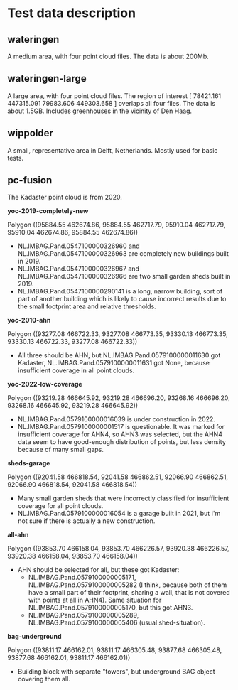 # Test data description

## wateringen

A medium area, with four point cloud files.
The data is about 200Mb.


## wateringen-large

A large area, with four point cloud files.
The region of interest [ 78421.161 447315.091 79983.606 449303.658 ] overlaps all four files.
The data is about 1.5GB.
Includes greenhouses in the vicinity of Den Haag.

## wippolder

A small, representative area in Delft, Netherlands. Mostly used for basic tests.

## pc-fusion

The Kadaster point cloud is from 2020.

**yoc-2019-completely-new**

Polygon ((95884.55 462674.86, 95884.55 462717.79, 95910.04 462717.79, 95910.04 462674.86, 95884.55 462674.86))

- NL.IMBAG.Pand.0547100000326960 and NL.IMBAG.Pand.0547100000326963 are completely new buildings built in 2019.
- NL.IMBAG.Pand.0547100000326967 and NL.IMBAG.Pand.0547100000326966 are two small garden sheds built in 2019.
- NL.IMBAG.Pand.0547100000290141 is a long, narrow building, sort of part of another building which is likely to cause incorrect results due to the small footprint area and relative thresholds.

**yoc-2010-ahn**

Polygon ((93277.08 466722.33, 93277.08 466773.35, 93330.13 466773.35, 93330.13 466722.33, 93277.08 466722.33))

- All three should be AHN, but NL.IMBAG.Pand.0579100000011630 got Kadaster, NL.IMBAG.Pand.0579100000011631 got None, because insufficient coverage in all point clouds.


**yoc-2022-low-coverage**

Polygon ((93219.28 466645.92, 93219.28 466696.20, 93268.16 466696.20, 93268.16 466645.92, 93219.28 466645.92))

- NL.IMBAG.Pand.0579100000016039 is under construction in 2022.
- NL.IMBAG.Pand.0579100000001517 is questionable. It was marked for insufficient coverage for AHN4, so AHN3 was selected, but the AHN4 data seem to have good-enough distribution of points, but less density because of many small gaps.


**sheds-garage**

Polygon ((92041.58 466818.54, 92041.58 466862.51, 92066.90 466862.51, 92066.90 466818.54, 92041.58 466818.54))

- Many small garden sheds that were incorrectly classified for insufficient coverage for all point clouds.
- NL.IMBAG.Pand.0579100000016054 is a garage built in 2021, but I'm not sure if there is actually a new construction.

**all-ahn**

Polygon ((93853.70 466158.04, 93853.70 466226.57, 93920.38 466226.57, 93920.38 466158.04, 93853.70 466158.04))

- AHN should be selected for all, but these got Kadaster:
	- NL.IMBAG.Pand.0579100000005171, NL.IMBAG.Pand.0579100000005282 (I think, because both of them have a small part of their footprint, sharing a wall, that is not covered with points at all in AHN4). Same situation for NL.IMBAG.Pand.0579100000005170, but this got AHN3.
	- NL.IMBAG.Pand.0579100000005289, NL.IMBAG.Pand.0579100000005406 (usual shed-situation).


**bag-underground**

Polygon ((93811.17 466162.01, 93811.17 466305.48, 93877.68 466305.48, 93877.68 466162.01, 93811.17 466162.01))

- Building block with separate "towers", but underground BAG object covering them all.
